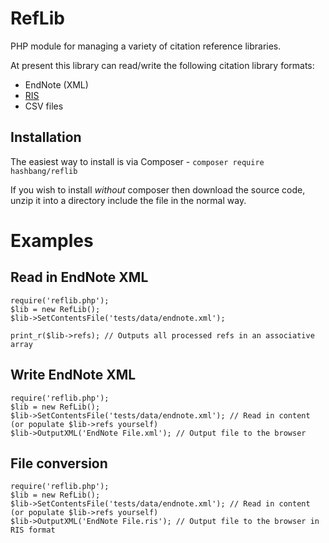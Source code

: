 RefLib
======
PHP module for managing a variety of citation reference libraries.

At present this library can read/write the following citation library formats:

* EndNote (XML)
* [RIS](https://en.wikipedia.org/wiki/RIS_(file_format))
* CSV files


Installation
------------
The easiest way to install is via Composer - `composer require hashbang/reflib`

If you wish to install *without* composer then download the source code, unzip it into a directory include the file in the normal way.


Examples
========

Read in EndNote XML
-------------------

	require('reflib.php');
	$lib = new RefLib();
	$lib->SetContentsFile('tests/data/endnote.xml');

	print_r($lib->refs); // Outputs all processed refs in an associative array


Write EndNote XML
-----------------

	require('reflib.php');
	$lib = new RefLib();
	$lib->SetContentsFile('tests/data/endnote.xml'); // Read in content (or populate $lib->refs yourself)
	$lib->OutputXML('EndNote File.xml'); // Output file to the browser


File conversion
---------------

	require('reflib.php');
	$lib = new RefLib();
	$lib->SetContentsFile('tests/data/endnote.xml'); // Read in content (or populate $lib->refs yourself)
	$lib->OutputXML('EndNote File.ris'); // Output file to the browser in RIS format
